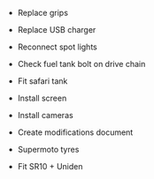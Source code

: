 * Replace grips

* Replace USB charger

* Reconnect spot lights

* Check fuel tank bolt on drive chain

* Fit safari tank

* Install screen

* Install cameras

* Create modifications document

* Supermoto tyres

* Fit SR10 + Uniden
